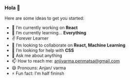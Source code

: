 ### Hola 👋


Here are some ideas to get you started:

- 🔭 I’m currently working on **React**
- 🌱 I’m currently learning... **Everything**
- ✌  Forever Learner
- 👯 I’m looking to collaborate on **React, Machine Learning**
- 🤔 I’m looking for help with **CSS**
- 💬 Ask me about anything
- 📫 How to reach me: anjivarma.penmatsa@gmail.com
- 😄 Pronouns: Anjan/ varma
- ⚡ Fun fact: I'm half fininsh

